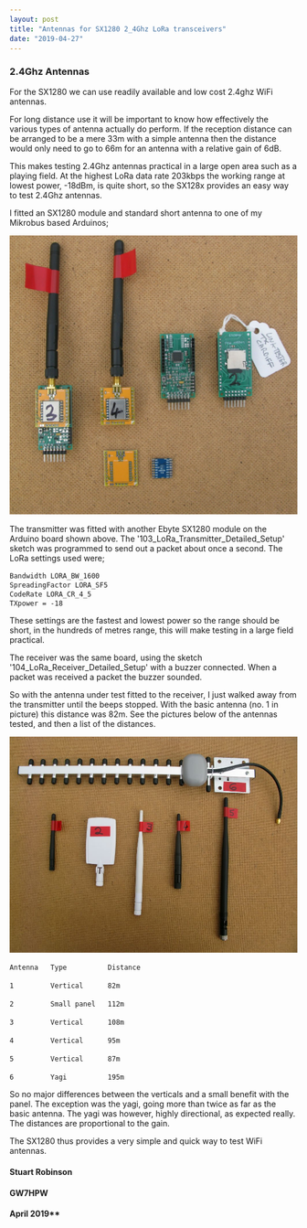 ```yaml
---
layout: post
title: "Antennas for SX1280 2_4Ghz LoRa transceivers"
date: "2019-04-27"
---
```



### 2.4Ghz Antennas

For the SX1280 we can use readily available and low cost 2.4ghz WiFi antennas.

For long distance use it will be important to know how effectively the various types of antenna actually do perform. If the reception distance can be arranged to be a mere 33m with a simple antenna then the distance would only need to go to 66m for an antenna with a relative gain of 6dB. 

This makes testing 2.4Ghz antennas practical in a large open area such as a playing field. At the highest LoRa data rate 203kbps the working range at lowest power, -18dBm, is quite short, so the SX128x provides an easy way to test 2.4Ghz antennas.  

I fitted an SX1280 module and standard short antenna to one of my Mikrobus based Arduinos;

![Picture 1](/images/Arduinos.jpg)

The transmitter was fitted with another Ebyte SX1280 module on the Arduino board shown above. The '103_LoRa_Transmitter_Detailed_Setup' sketch was programmed to send out a packet about once a second. The LoRa settings used were;

	Bandwidth LORA_BW_1600
	SpreadingFactor LORA_SF5
	CodeRate LORA_CR_4_5
	TXpower = -18 

These settings are the fastest and lowest power so the range should be short, in the hundreds of metres range, this will make testing in a large field practical. 

The receiver was the same board, using the sketch '104_LoRa_Receiver_Detailed_Setup' with a buzzer connected. When a packet was received a packet the buzzer sounded. 

So with the antenna under test fitted to the receiver, I just walked away from the transmitter until the beeps stopped. With the basic antenna (no. 1 in picture) this distance was 82m. See the pictures below of the antennas tested, and then a list of the distances. 

![Picture 1](/images/2_4Ghz_Antennas.jpg)

    Antenna   Type          Distance
    
    1         Vertical      82m 
    
    2         Small panel   112m 
    
    3         Vertical      108m 
    
    4         Vertical      95m 
    
    5         Vertical      87m 
    
    6         Yagi          195m 

So no major differences between the verticals and a small benefit with the panel. The exception was the yagi, going more than twice as far as the basic antenna. The yagi was however, highly directional, as expected really. The distances are proportional to the gain.  

The SX1280 thus provides a very simple and quick way to test WiFi antennas. 


#### Stuart Robinson

#### GW7HPW

#### April 2019**
